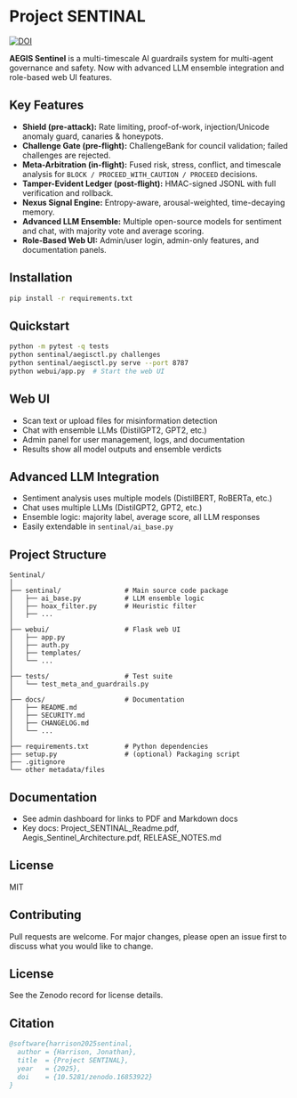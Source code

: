 

# Project SENTINAL

[![DOI](https://zenodo.org/badge/DOI/10.5281/zenodo.16853922.svg)](https://doi.org/10.5281/zenodo.16853922)

**AEGIS Sentinel** is a multi-timescale AI guardrails system for multi-agent governance and safety. Now with advanced LLM ensemble integration and role-based web UI features.

## Key Features
- **Shield (pre-attack):** Rate limiting, proof-of-work, injection/Unicode anomaly guard, canaries & honeypots.
- **Challenge Gate (pre-flight):** ChallengeBank for council validation; failed challenges are rejected.
- **Meta-Arbitration (in-flight):** Fused risk, stress, conflict, and timescale analysis for `BLOCK / PROCEED_WITH_CAUTION / PROCEED` decisions.
- **Tamper-Evident Ledger (post-flight):** HMAC-signed JSONL with full verification and rollback.
- **Nexus Signal Engine:** Entropy-aware, arousal-weighted, time-decaying memory.
- **Advanced LLM Ensemble:** Multiple open-source models for sentiment and chat, with majority vote and average scoring.
- **Role-Based Web UI:** Admin/user login, admin-only features, and documentation panels.

## Installation

```bash
pip install -r requirements.txt
```

## Quickstart

```bash
python -m pytest -q tests
python sentinal/aegisctl.py challenges
python sentinal/aegisctl.py serve --port 8787
python webui/app.py  # Start the web UI
```

## Web UI
- Scan text or upload files for misinformation detection
- Chat with ensemble LLMs (DistilGPT2, GPT2, etc.)
- Admin panel for user management, logs, and documentation
- Results show all model outputs and ensemble verdicts

## Advanced LLM Integration
- Sentiment analysis uses multiple models (DistilBERT, RoBERTa, etc.)
- Chat uses multiple LLMs (DistilGPT2, GPT2, etc.)
- Ensemble logic: majority label, average score, all LLM responses
- Easily extendable in `sentinal/ai_base.py`

## Project Structure
```
Sentinal/
│
├── sentinal/                # Main source code package
│   ├── ai_base.py           # LLM ensemble logic
│   ├── hoax_filter.py       # Heuristic filter
│   ├── ...
│
├── webui/                   # Flask web UI
│   ├── app.py
│   ├── auth.py
│   ├── templates/
│   └── ...
│
├── tests/                   # Test suite
│   └── test_meta_and_guardrails.py
│
├── docs/                    # Documentation
│   ├── README.md
│   ├── SECURITY.md
│   ├── CHANGELOG.md
│   └── ...
│
├── requirements.txt         # Python dependencies
├── setup.py                 # (optional) Packaging script
├── .gitignore
└── other metadata/files
```

## Documentation
- See admin dashboard for links to PDF and Markdown docs
- Key docs: Project_SENTINAL_Readme.pdf, Aegis_Sentinel_Architecture.pdf, RELEASE_NOTES.md

## License
MIT

## Contributing
Pull requests are welcome. For major changes, please open an issue first to discuss what you would like to change.

## License
See the Zenodo record for license details.

## Citation
```bibtex
@software{harrison2025sentinal,
  author = {Harrison, Jonathan},
  title  = {Project SENTINAL},
  year   = {2025},
  doi    = {10.5281/zenodo.16853922}
}
```
